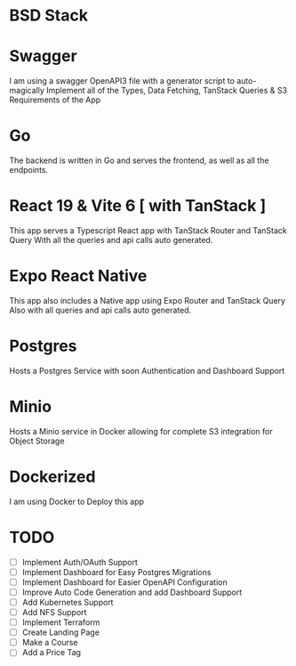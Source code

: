 # BSD Stack

# Swagger

I am using a swagger OpenAPI3 file with a generator script to auto-magically
Implement all of the Types, Data Fetching, TanStack Queries & S3 Requirements of the App

# Go

The backend is written in Go and serves the frontend, as well as all the endpoints.

# React 19 & Vite 6 [ with TanStack ]

This app serves a Typescript React app with TanStack Router and TanStack Query
With all the queries and api calls auto generated.

# Expo React Native

This app also includes a Native app using Expo Router and TanStack Query
Also with all queries and api calls auto generated.

# Postgres

Hosts a Postgres Service with soon Authentication and Dashboard Support

# Minio

Hosts a Minio service in Docker allowing for complete S3 integration for Object Storage

# Dockerized

I am using Docker to Deploy this app

# TODO

- [ ] Implement Auth/OAuth Support
- [ ] Implement Dashboard for Easy Postgres Migrations
- [ ] Implement Dashboard for Easier OpenAPI Configuration
- [ ] Improve Auto Code Generation and add Dashboard Support
- [ ] Add Kubernetes Support
- [ ] Add NFS Support
- [ ] Implement Terraform
- [ ] Create Landing Page
- [ ] Make a Course
- [ ] Add a Price Tag
